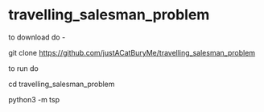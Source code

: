 # travelling_salesman_problem

to download do -

git clone https://github.com/justACatBuryMe/travelling_salesman_problem

to run do

cd travelling_salesman_problem

python3 -m tsp
